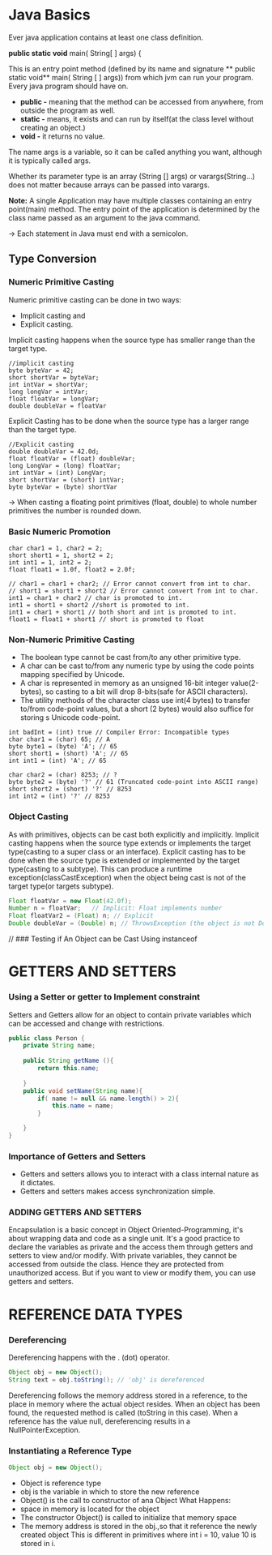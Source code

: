 # **Java Basics**

Ever java application contains at least one class definition.

   **public static void** main( String[ ] args) {

This is an entry point method (defined by its name and signature ** public static void** main( String [ ] args)) from which jvm can run your program. Every java program should have on.

- **public -** meaning that the method can be accessed from anywhere, from outside the program as well.
- **static -** means, it exists and can run by itself(at the class level without creating an object.)
- **void -** it returns no value.

The name args is a variable, so it can be called anything you want, although it is typically called args.

Whether its parameter type is an array (String [] args) or varargs(String...) does not matter because arrays can be passed into varargs.

**Note:** A single Application may have multiple classes containing an entry point(main) method. The entry point of the application is determined by the class name passed as an argument to the java command.

-> Each statement in Java must end with a semicolon.

## Type Conversion
### Numeric Primitive Casting
Numeric primitive casting can be done in two ways:
- Implicit casting and
- Explicit casting.

Implicit casting happens when the source type has smaller range than the target type.

    //implicit casting
    byte byteVar = 42;
    short shortVar = byteVar;
    int intVar = shortVar;
    long longVar = intVar;
    float floatVar = longVar;
    double doubleVar = floatVar

Explicit Casting has to be done when the source type has a larger range than the target type.
    
    //Explicit casting
    double doubleVar = 42.0d;
    float floatVar = (float) doubleVar;
    long LongVar = (long) floatVar;
    int intVar = (int) LongVar;
    short shortVar = (short) intVar;
    byte byteVar = (byte) shortVar

-> When casting a floating point primitives (float, double) to whole number primitives the number is rounded down.

### Basic Numeric Promotion
    char char1 = 1, char2 = 2;
    short short1 = 1, short2 = 2;
    int int1 = 1, int2 = 2;
    float float1 = 1.0f, float2 = 2.0f;

    // char1 = char1 + char2; // Error cannot convert from int to char.
    // short1 = short1 + short2 // Error cannot convert from int to char.
    int1 = char1 + char2 // char is promoted to int.
    int1 = short1 + short2 //short is promoted to int.
    int1 = char1 + short1 // both short and int is promoted to int.
    float1 = float1 + short1 // short is promoted to float


### Non-Numeric Primitive Casting

 - The boolean type cannot be cast from/to any other primitive type.
 - A char can be cast to/from any numeric type by using the code points mapping specified by Unicode.
 - A char is represented in memory as an unsigned 16-bit integer value(2-bytes), so casting to a bit will drop 8-bits(safe for ASCII characters).
 - The utility methods of the character class use int(4 bytes) to transfer to/from code-point values, but a short (2 bytes) would also suffice for storing s Unicode code-point.

 ```
 int badInt = (int) true // Compiler Error: Incompatible types
 char char1 = (char) 65; // A
 byte byte1 = (byte) 'A'; // 65
 short short1 = (short) 'A'; // 65
 int int1 = (int) 'A'; // 65
 
 char char2 = (char) 8253; // ?
 byte byte2 = (byte) '?' // 61 (Truncated code-point into ASCII range) 
 short short2 = (short) '?' // 8253
 int int2 = (int) '?' // 8253
 ```

### Object Casting

As with primitives, objects can be cast both explicitly and implicitly.
Implicit casting happens when the source type extends or implements the target type(casting to a super class or an interface).
Explicit casting has to be done when the source type is extended or implemented by the target type(casting to a subtype). This can produce a runtime exception(classCastException) when the object being cast is not of the target type(or targets subtype).

```java
Float floatVar = new Float(42.0f);
Number n = floatVar;   // Implicit: Float implements number
Float floatVar2 = (Float) n; // Explicit
Double doubleVar = (Double) n; // ThrowsException (the object is not Double)
```
// ### Testing if An Object can be Cast Using instanceof

# GETTERS AND SETTERS
### Using a Setter or getter to Implement constraint

Setters and Getters allow for an object to contain private variables which can be accessed and change with restrictions.

```java
public class Person {
    private String name;
    
    public String getName (){
        return this.name;
        
    }
    public void setName(String name){
        if( name != null && name.length() > 2){
            this.name = name;
        }

    }
}
```

### Importance of Getters and Setters
- Getters and setters allows you to interact with a class internal nature as it dictates.
- Getters and setters makes access synchronization simple.

### ADDING GETTERS AND SETTERS
Encapsulation is a basic concept in Object Oriented-Programming, it's about wrapping data and code as a single unit.
It's a good practice to declare the variables as private and the access them through getters and setters to view and/or modify.
With private variables, they cannot be accessed from outside the class. Hence they are protected from unauthorized access. But if you want to view or modify them, you can use getters and setters.

# REFERENCE DATA TYPES
### Dereferencing

Dereferencing happens with the . (dot) operator.

```java
Object obj = new Object();
String text = obj.toString(); // 'obj' is dereferenced
```
Dereferencing  follows the memory address stored in a reference, to the place in memory where the actual object resides.
When an object has been found, the requested method is called (toString in this case).
When a reference has the value null, dereferencing results in a NullPointerException.

### Instantiating a Reference Type
````java
Object obj = new Object(); 
````
- Object is  reference type
- obj is the variable in which to store the new reference
- Object() is the call to constructor of ana Object
What Happens:
- space in memory is located for the object
- The constructor Object() is called to initialize that memory space
- The memory address is stored in the obj.,so that it reference the newly  created object
This is different in primitives where int i = 10, value 10 is stored in i.

